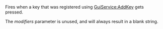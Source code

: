 Fires when a key that was registered using [GuiService:AddKey](https://developer.roblox.com/en-us/api-reference/function/GuiService/AddKey) gets pressed.  

The _modifiers_ parameter is unused, and will always result in a blank string.